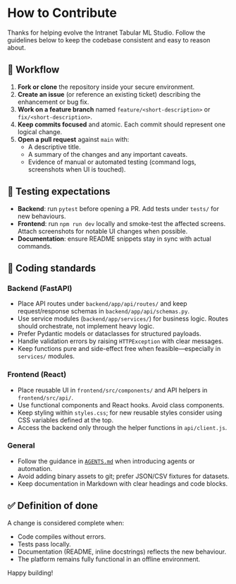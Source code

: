 # How to Contribute

Thanks for helping evolve the Intranet Tabular ML Studio. Follow the guidelines below to keep the codebase consistent and easy to reason about.

## 🔁 Workflow

1. **Fork or clone** the repository inside your secure environment.
2. **Create an issue** (or reference an existing ticket) describing the enhancement or bug fix.
3. **Work on a feature branch** named `feature/<short-description>` or `fix/<short-description>`.
4. **Keep commits focused** and atomic. Each commit should represent one logical change.
5. **Open a pull request** against `main` with:
   - A descriptive title.
   - A summary of the changes and any important caveats.
   - Evidence of manual or automated testing (command logs, screenshots when UI is touched).

## 🧪 Testing expectations

- **Backend**: run `pytest` before opening a PR. Add tests under `tests/` for new behaviours.
- **Frontend**: run `npm run dev` locally and smoke-test the affected screens. Attach screenshots for notable UI changes when possible.
- **Documentation**: ensure README snippets stay in sync with actual commands.

## 🧱 Coding standards

### Backend (FastAPI)

- Place API routes under `backend/app/api/routes/` and keep request/response schemas in `backend/app/api/schemas.py`.
- Use service modules (`backend/app/services/`) for business logic. Routes should orchestrate, not implement heavy logic.
- Prefer Pydantic models or dataclasses for structured payloads.
- Handle validation errors by raising `HTTPException` with clear messages.
- Keep functions pure and side-effect free when feasible—especially in `services/` modules.

### Frontend (React)

- Place reusable UI in `frontend/src/components/` and API helpers in `frontend/src/api/`.
- Use functional components and React hooks. Avoid class components.
- Keep styling within `styles.css`; for new reusable styles consider using CSS variables defined at the top.
- Access the backend only through the helper functions in `api/client.js`.

### General

- Follow the guidance in [`AGENTS.md`](AGENTS.md) when introducing agents or automation.
- Avoid adding binary assets to git; prefer JSON/CSV fixtures for datasets.
- Keep documentation in Markdown with clear headings and code blocks.

## ✅ Definition of done

A change is considered complete when:

- Code compiles without errors.
- Tests pass locally.
- Documentation (README, inline docstrings) reflects the new behaviour.
- The platform remains fully functional in an offline environment.

Happy building!
